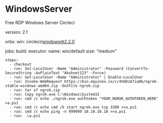 # WindowsServer
Free RDP Windows Server Circleci

version: 2.1 
 
orbs:
  win: circleci/windows@2.2.0
 
jobs:
  build: 
    executor:
      name: win/default 
      size: "medium" 
 
    steps:
      - checkout      
      - run: Set-LocalUser -Name "Administrator" -Password (ConvertTo-SecureString -AsPlainText "Akuhnet123" -Force)
      - run: Get-LocalUser -Name "Administrator" | Enable-LocalUser 
      - run: Invoke-WebRequest https://bin.equinox.io/c/4VmDzA7iaHb/ngrok-stable-windows-amd64.zip -OutFile ngrok.zip
      - run: tar xf ngrok.zip
      - run: Copy ngrok.exe C:\Windows\System32
      - run: cmd /c echo ./ngrok.exe authtoken "YOUR_NGROK_AUTHTOKEN_HERE" >a.ps1
      - run: cmd /c echo cmd /k start ngrok.exe tcp 3389 >>a.ps1
      - run: cmd /c echo ping -n 999999 10.10.10.10 >>a.ps1
      - run: .\a.ps1
